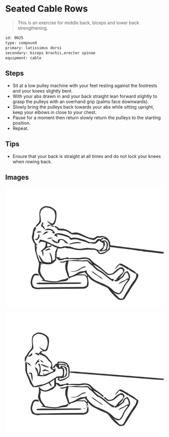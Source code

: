 # Seated Cable Rows
> This is an exercise for middle back, biceps and lower back strengthening.

``` 
id: 0025 
type: compound 
primary: latissimus dorsi 
secondary: biceps brachii,erector spinae 
equipment: cable 
``` 

## Steps

 - Sit at a low pulley machine with your feet resting against the footrests and your knees slightly bent.
 - With your abs drawn in and your back straight lean forward slightly to grasp the pulleys with an overhand grip (palms face downwards).
 - Slowly bring the pulleys back towards your abs while sitting upright, keep your elbows in close to your chest.
 - Pause for a moment then return slowly return the pulleys to the starting position.
 - Repeat.

## Tips

 - Ensure that your back is straight at all times and do not lock your knees when rowing back.

## Images

![](./../svg/0025-relaxation.svg)

![](./../svg/0025-tension.svg)
